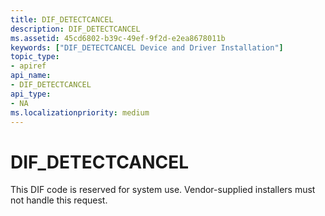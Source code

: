 ```yaml
---
title: DIF_DETECTCANCEL
description: DIF_DETECTCANCEL
ms.assetid: 45cd6802-b39c-49ef-9f2d-e2ea8678011b
keywords: ["DIF_DETECTCANCEL Device and Driver Installation"]
topic_type:
- apiref
api_name:
- DIF_DETECTCANCEL
api_type:
- NA
ms.localizationpriority: medium
---
```


# DIF_DETECTCANCEL


This DIF code is reserved for system use. Vendor-supplied installers must not handle this request.

 

 





